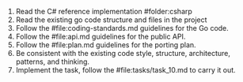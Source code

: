 1. Read the C# reference implementation #folder:csharp
2. Read the existing go code structure and files in the project
3. Follow the #file:coding-standards.md guidelines for the Go code.
4. Follow the #file:api.md guidelines for the public API.
5. Follow the #file:plan.md guidelines for the porting plan.
6. Be consistent with the existing code style, structure, architecture, patterns, and thinking.
7. Implement the task, follow the #file:tasks/task_10.md to carry it out.
